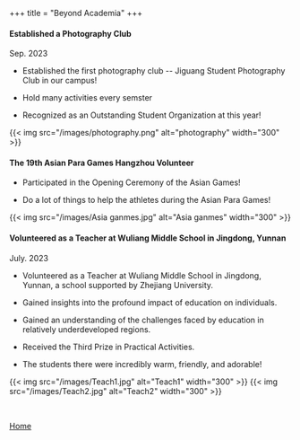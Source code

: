+++
title = "Beyond Academia"
+++

#### Established a Photography Club

Sep. 2023

- Established the first photography club -- Jiguang Student Photography Club in our campus!

- Hold many activities every semster

- Recognized as an Outstanding Student Organization at this year!

{{< img src="/images/photography.png" alt="photography" width="300" >}}

#### The 19th Asian Para Games Hangzhou Volunteer

- Participated in the Opening Ceremony of the Asian Games!

- Do a lot of things to help the athletes during the Asian Para Games!

{{< img src="/images/Asia ganmes.jpg" alt="Asia ganmes" width="300" >}}

#### Volunteered as a Teacher at Wuliang Middle School in Jingdong, Yunnan

July. 2023

- Volunteered as a Teacher at Wuliang Middle School in Jingdong, Yunnan, a school supported by Zhejiang University.

- Gained insights into the profound impact of education on individuals.

- Gained an understanding of the challenges faced by education in relatively underdeveloped regions.

- Received the Third Prize in Practical Activities.

- The students there were incredibly warm, friendly, and adorable!

{{< img src="/images/Teach1.jpg" alt="Teach1" width="300" >}}
{{< img src="/images/Teach2.jpg" alt="Teach2" width="300" >}}

&nbsp;

[Home](/)
